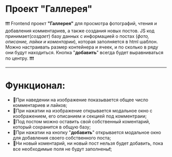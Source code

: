 # Проект "Галлерея"
❗❗❗ Frontend проект **"Галлерея"** для просмотра фотографий, чтения и добавления комментариев, а также создания новых постов. JS код принимает(*создает*) базу данных с 
информацией о постах (*фото, описание, лайки и коментарии*), которая заполняется в html шаблон. Можно настраивать размер контейнера и ячеек, и по сколько в ряду они 
будут находиться. Кнопка "**добавить**" всегда будет выравниваться по центру. ❗❗❗
___
# Функционал:
+ 📍При наведении на изображение показывается общее число комментариев и лайков;
+ 📍При нажатии на изображение открывается модальное окно с изображением, его описанием и секцией под комментраии;
+ 📍Под постом можно оставить свой собственный коментарий, который сохранится в общую базу;
+ 📍При нажатии на кнопку "**добавить**" открывается модальное окно для добавления своего собственного поста;
+ 📍Ни новый коментарий, ни новый пост нельзя будет добавить, пока все необходимые поля не будут заполнены❗;
